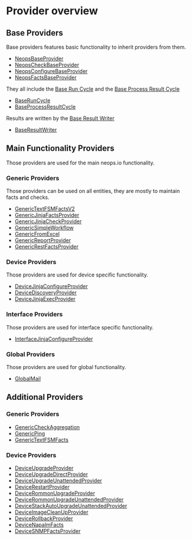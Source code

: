 # Provider overview

## Base Providers

Base providers features basic functionality to inherit providers from them.

- [NeopsBaseProvider](pdoc-md/neops.core.provider.base.base.md)
- [NeopsCheckBaseProvider](pdoc-md/neops.core.provider.base.base_check.md)
- [NeopsConfigureBaseProvider](pdoc-md/neops.core.provider.base.base_configure.md)
- [NeopsFactsBaseProvider](pdoc-md/neops.core.provider.base.base_facts.md)

They all include the [Base Run Cycle](/25-provider?id=run-cycle) and the [Base Process Result Cycle](/25-provider?id=result-handling)

- [BaseRunCycle](pdoc-md/neops.core.provider.base.base_run_cycle)
- [BaseProcessResultCycle](pdoc-md/neops.core.provider.base.base_process_result_cycle)

Results are written by the [Base Result Writer](/25-provider?id=result-handling)

- [BaseResultWriter](pdoc-md/neops.core.provider.base.base_result_writer)

## Main Functionality Providers

Those providers are used for the main neops.io functionality.

### Generic Providers

Those providers can be used on all entities, they are mostly to maintain facts and checks.

- [GenericTextFSMFactsV2](pdoc-md/neops.core.provider.generic_textfsm_facts_v2.md)
- [GenericJinjaFactsProvider](pdoc-md/neops.core.provider.generic_jinja_facts.md)
- [GenericJinjaCheckProvider](pdoc-md/neops.core.provider.generic_jinja_check.md)
- [GenericSimpleWorkflow](pdoc-md/neops.core.provider.generic_simple_workflow.md)
- [GenericFromExcel](pdoc-md/neops.core.provider.generic_from_excel.md)
- [GenericReportProvider](pdoc-md/neops.core.provider.generic_report.md)
- [GenericRestFactsProvider](pdoc-md/neops.core.provider.generic_rest_facts.md)

### Device Providers

Those providers are used for device specific functionality.

- [DeviceJinjaConfigureProvider](pdoc-md/neops.core.provider.device_configure_from_jinja.md)
- [DeviceDiscoveryProvider](pdoc-md/neops.core.provider.device_discovery.md)
- [DeviceJinjaExecProvider](pdoc-md/neops.core.provider.device_exec_from_jinja.md)

### Interface Providers

Those providers are used for interface specific functionality.

- [InterfaceJinjaConfigureProvider](pdoc-md/neops.core.provider.interface_configure_from_jinja.md)

### Global Providers

Those providers are used for global functionality.

- [GlobalMail](pdoc-md/neops.core.provider.global_mail.md)

## Additional Providers

### Generic Providers

- [GenericCheckAggregation](pdoc-md/neops.core.provider.generic_check_aggregation.md)
- [GenericPing](pdoc-md/neops.core.provider.generic_ping.md)
- [GenericTextFSMFacts](pdoc-md/neops.core.provider.generic_textfsm_facts.md)

### Device Providers

- [DeviceUpgradeProvider](pdoc-md/neops.core.provider.device_upgrade.md)
- [DeviceUpgradeDirectProvider](pdoc-md/neops.core.provider.device_upgrade_direct.md)
- [DeviceUpgradeUnattendedProvider](pdoc-md/neops.core.provider.device_upgrade_unattended.md)
- [DeviceRestartProvider](pdoc-md/neops.core.provider.device_restart.md)
- [DeviceRommonUpgradeProvider](pdoc-md/neops.core.provider.device_rommon_upgrade.md)
- [DeviceRommonUpgradeUnattendedProvider](pdoc-md/neops.core.provider.device_rommon_upgrade_unattended.md)
- [DeviceStackAutoUpgradeUnattendedProvider](pdoc-md/neops.core.provider.device_stack_auto_upgrade.md)
- [DeviceImageCleanUpProvider](pdoc-md/neops.core.provider.device_image_cleanup.md)
- [DeviceRollbackProvider](pdoc-md/neops.core.provider.device_rollback.md)
- [DeviceNapalmFacts](pdoc-md/neops.core.provider.device_napalm_facts.md)
- [DeviceSNMPFactsProvider](pdoc-md/neops.core.provider.device_snmp_facts.md)
